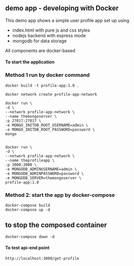 ## demo app - developing with Docker

This demo app shows a simple user profile app set up using 
- index.html with pure js and css styles
- nodejs backend with express mode
- mongodb for data storage

All components are docker-based

#### To start the application

### Method 1 run by docker command
    docker build -t profile-app:1.0 .

    docker network create profile-app-network

    docker run \
    -d \
    --network profile-app-network \
    --name themongoserver \
    -p 27017:27017 \
    -e MONGO_INITDB_ROOT_USERNAME=admin \
    -e MONGO_INITDB_ROOT_PASSWORD=password \
    mongo
    

    docker run \
    -d \
    --network profile-app-network \
    --name theprofileapp \
    -p 3000:3000 \
    -e MONGODB_ADMINUSERNAME=admin \
    -e MONGODB_ADMINPASSWORD=password \
    -e MONGODB_SERVER=themongoserver \
    profile-app:1.0

### Method 2: start the app by docker-compose
    docker-compose build
    docker-compose up -d
## to stop the composed container
    docker-compose down -d
#### To test api-end point ####
    http://localhost:3000/get-profile
